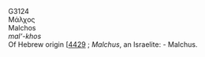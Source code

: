 <body>
  <p>G3124<br>  Μάλχος  <br> Malchos  <br><i>mal‘-khos </i><br>Of Hebrew origin [<a href="h4429.htm">4429</a> ; <i>Malchus</i>, an Israelite: - Malchus.<br></p>
 </body>